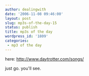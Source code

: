 ```yaml
---
author: dealingwith
date: '2006-11-08 09:46:00'
layout: post
slug: mp3s-of-the-day-15
status: publish
title: mp3s of the day
wordpress_id: '1809'
categories:
 - mp3 of the day
---
```


here: http://www.daytrotter.com/songs/

just go. you'll see.

